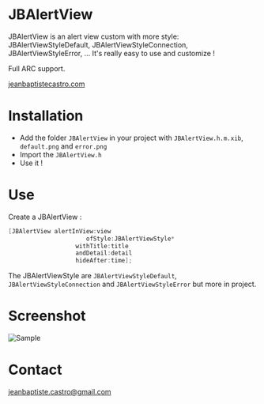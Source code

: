 JBAlertView
===========

JBAlertView is an alert view custom with more style: JBAlertViewStyleDefault, JBAlertViewStyleConnection, JBAlertViewStyleError, ...
It's really easy to use and customize !

Full ARC support.

[jeanbaptistecastro.com](http://jeanbaptistecastro.com)

Installation
==========

* Add the folder `JBAlertView` in your project with `JBAlertView.h.m.xib`, `default.png` and `error.png`
* Import the `JBAlertView.h` 
* Use it !

Use
===

Create a JBAlertView : 

``` objective-c
[JBAlertView alertInView:view 
                      ofStyle:JBAlertViewStyle* 
                   withTitle:title 
                   andDetail:detail 
                   hideAfter:time];
```

The JBAlertViewStyle are `JBAlertViewStyleDefault`, `JBAlertViewStyleConnection` and `JBAlertViewStyleError` but more in project.

Screenshot
==========

![Sample](https://github.com/jbaptistecastro/JBAlertView/Screenshot/screenshot1.png "Sample")

Contact
=======

jeanbaptiste.castro@gmail.com
